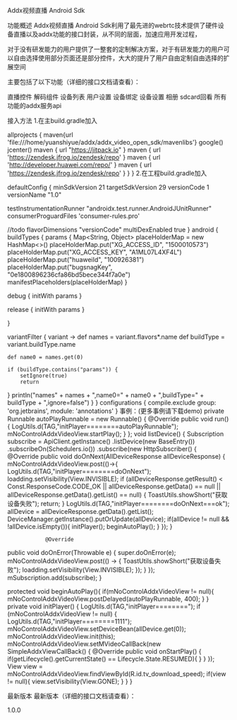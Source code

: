 Addx视频直播 Android Sdk


功能概述
Addx视频直播 Android Sdk利用了最先进的webrtc技术提供了硬件设备直播以及addx功能的接口封装，从不同的层面，加速应用开发过程，

对于没有研发能力的用户提供了一整套的定制解决方案，对于有研发能力的用户可以自由选择使用部分页面还是部分控件，大大的提升了用户自由定制自由选择的扩展空间

主要包括了以下功能（详细的接口文档请查看）：

直播控件
解码组件
设备列表
用户设置
设备绑定
设备设置
相册
sdcard回看
所有功能的addx服务api

接入方法
1.在主build.gradle加入

allprojects {
        maven{url 'file:///home/yuanshiyue/addx/addx_video_open_sdk/mavenlibs'}
        google()
        jcenter()
        maven { url "https://jitpack.io" }
        maven { url 'https://zendesk.jfrog.io/zendesk/repo' }
        maven { url 'http://developer.huawei.com/repo/' }
        maven { url 'https://zendesk.jfrog.io/zendesk/repo' }
    }
}
2.在工程build.gradle加入

defaultConfig {
    minSdkVersion 21
 targetSdkVersion 29
 versionCode 1
 versionName "1.0"

 testInstrumentationRunner "androidx.test.runner.AndroidJUnitRunner"
 consumerProguardFiles 'consumer-rules.pro'

 //todo
 flavorDimensions "versionCode"
 multiDexEnabled true
}
android {
buildTypes {
params {
    Map<String, Object> placeHolderMap = new HashMap<>()
    placeHolderMap.put("XG_ACCESS_ID", "1500010573")
    placeHolderMap.put("XG_ACCESS_KEY", "A1ML07L4XF4L")
    placeHolderMap.put("huaweiId", "100926381")
    placeHolderMap.put("bugsnagKey", "0e1800896236cfa86bd5bece344f7a0e")
    manifestPlaceholders(placeHolderMap)
}

debug {
    initWith params
}

release {
    initWith params
}

}

variantFilter { variant ->
    def names = variant.flavors*.name
    def buildType = variant.buildType.name


    def name0 = names.get(0)

    if (buildType.contains("params")) {
        setIgnore(true)
        return
 }
    println("names" + names + ",name0=" + name0 + ",buildType=" + buildType + ",ignore=false")
}
}
configurations {
    compile.exclude group: 'org.jetbrains', module: 'annotations'
}
事例：(更多事例请下载demo)
private Runnable autoPlayRunnable = new Runnable() {
    @Override
 public void run() {
        LogUtils.d(TAG,"initPlayer========autoPlayRunnable");
 mNoControlAddxVideoView.startPlay();
 }
};
void listDevice() {
    Subscription subscribe = ApiClient.getInstance()
            .listDevice(new BaseEntry())
            .subscribeOn(Schedulers.io())
            .subscribe(new HttpSubscriber<AllDeviceResponse>() {
                @Override
 public void doOnNext(AllDeviceResponse allDeviceResponse) {
                    mNoControlAddxVideoView.post(()->{
                        LogUtils.d(TAG,"initPlayer========doOnNext");
 loadding.setVisibility(View.INVISIBLE);
 if (allDeviceResponse.getResult() < Const.ResponseCode.CODE_OK
 || allDeviceResponse.getData() == null
 || allDeviceResponse.getData().getList() == null) {
                            ToastUtils.showShort("获取设备失败");
 return;
 }
                        LogUtils.d(TAG,"initPlayer========doOnNext===ok");
 allDevice = allDeviceResponse.getData().getList();
 DeviceManager.getInstance().putOrUpdate(allDevice);
 if(allDevice != null && !allDevice.isEmpty()){
                            initPlayer();
 beginAutoPlay();
 }
                    });
 }

                @Override
 public void doOnError(Throwable e) {
                    super.doOnError(e);
 mNoControlAddxVideoView.post(() -> {
                        ToastUtils.showShort("获取设备失败");
 loadding.setVisibility(View.INVISIBLE);
 });
 }
            });
 mSubscription.add(subscribe);
}

protected void beginAutoPlay(){
    if(mNoControlAddxVideoView != null){
        mNoControlAddxVideoView.postDelayed(autoPlayRunnable, 400);
 }
}
private void initPlayer() {
    LogUtils.d(TAG,"initPlayer========");
 if (mNoControlAddxVideoView != null) {
        LogUtils.d(TAG,"initPlayer========1111");
 mNoControlAddxVideoView.setDeviceBean(allDevice.get(0));
 mNoControlAddxVideoView.init(this);
 mNoControlAddxVideoView.setMVideoCallBack(new SimpleAddxViewCallBack() {
            @Override
 public void onStartPlay() {
                if(getLifecycle().getCurrentState() == Lifecycle.State.RESUMED){
                }
            }
        });
 View view = mNoControlAddxVideoView.findViewById(R.id.tv_download_speed);
 if(view != null){
            view.setVisibility(View.GONE);
 }
    }
}

最新版本
最新版本（详细的接口文档请查看）：

1.0.0
